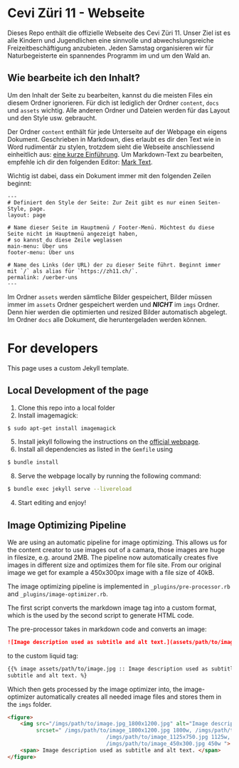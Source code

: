 # Cevi Züri 11 - Webseite

Dieses Repo enthält die offizielle Webseite des Cevi Züri 11. Unser Ziel ist es alle Kindern und Jugendlichen eine
sinnvolle und abwechslungsreiche Freizeitbeschäftigung anzubieten. Jeden Samstag organisieren wir für Naturbegeisterte
ein spannendes Programm im und um den Wald an.

## Wie bearbeite ich den Inhalt?

Um den Inhalt der Seite zu bearbeiten, kannst du die meisten Files ein diesem Ordner ignorieren. Für dich ist lediglich
der Ordner `content`, `docs` und `assets` wichtig. Alle anderen Ordner und Dateien werden für das Layout und den Style
usw. gebraucht.

Der Ordner  `content` enthält für jede Unterseite auf der Webpage ein eigens Dokument. Geschrieben in Markdown, dies
erlaubt es dir den Text wie in Word rudimentär zu stylen, trotzdem sieht die Webseite anschliessend einheitlich
aus: [eine kurze Einführung](https://github.com/adam-p/markdown-here/wiki/Markdown-Cheatsheet). Um Markdown-Text zu
bearbeiten, empfehle ich dir den folgenden Editor: [Mark Text](https://marktext.app/).

Wichtig ist dabei, dass ein Dokument immer mit den folgenden Zeilen beginnt:

```
---
# Definiert den Style der Seite: Zur Zeit gibt es nur einen Seiten-Style, page.
layout: page

# Name dieser Seite im Hauptmenü / Footer-Menü. Möchtest du diese Seite nicht im Hauptmenü angezeigt haben,
# so kannst du diese Zeile weglassen
main-menu: Über uns 
footer-menu: Über uns 

# Name des Links (der URL) der zu dieser Seite führt. Beginnt immer mit `/` als alias für `https://zh11.ch/`.
permalink: /uerber-uns
---
```

Im Ordner `assets` werden sämtliche Bilder gespeichert, Bilder müssen immer im `assets` Ordner gespeichert werden und
___NICHT___ im `imgs` Ordner. Denn hier werden die optimierten und resized Bilder automatisch abgelegt. Im Ordner `docs`
alle Dokument, die heruntergeladen werden können.

# For developers

This page uses a custom Jekyll template.

## Local Development of the page

1) Clone this repo into a local folder
2) Install imagemagick:

```bash 
$ sudo apt-get install imagemagick
```

5) Install jekyll following the instructions on the [official webpage](https://jekyllrb.com/docs/installation/).
6) Install all dependencies as listed in the `Gemfile` using
```bash 
$ bundle install
```

8) Serve the webpage locally by running the following command:

```bash 
$ bundle exec jekyll serve --livereload
```

4) Start editing and enjoy!

## Image Optimizing Pipeline

We are using an automatic pipeline for image optimizing. This allows us for the content creator to use images out of a
camara, those images are huge in filesize, e.g. around 2MB. The pipeline now automatically creates five images in
different size and optimizes them for file site. From our original image we get for example a 450x300px image with a
file size of 40kB.

The image optimizing pipeline is implemented in `_plugins/pre-processor.rb` and `_plugins/image-optimizer.rb`.

The first script converts the markdown image tag into a custom format, which is the used by the second script to
generate HTML code.

The pre-processor takes in markdown code and converts an image:

```markdown
![Image description used as subtitle and alt text.](assets/path/to/image.jpg)
```

to the custom liquid tag:

```markdown
{{% image assets/path/to/image.jpg :: Image description used as subtitle and alt text. :: Image description used as
subtitle and alt text. %}
```

Which then gets processed by the image optimizer into, the image-optimizer automatically creates all needed image files
and stores them in the `imgs` folder.

```html
<figure>
    <img src="/imgs/path/to/image.jpg_1800x1200.jpg" alt="Image description used as subtitle and alt text."
         srcset=" /imgs/path/to/image_1800x1200.jpg 1800w, /imgs/path/to/image_1200x800.jpg 1200w,
                               /imgs/path/to/image_1125x750.jpg 1125w,  /imgs/path/to/image_600x400.jpg 600w,
                               /imgs/path/to/image_450x300.jpg 450w ">
    <span> Image description used as subtitle and alt text. </span>
</figure>
```


